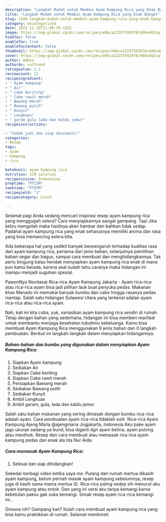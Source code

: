 ```yaml
---
description: "Langkah Mudah untuk Membin Ayam Kampung Rica yang Enak Banget"
title: "Langkah Mudah untuk Membin Ayam Kampung Rica yang Enak Banget"
slug: 1548-langkah-mudah-untuk-membin-ayam-kampung-rica-yang-enak-banget
category: Uncategorized
date: 2022-11-19T11:09:59.135Z
image: https://img-global.cpcdn.com/recipes/e0bca2225f592978/680x482cq70/ayam-kampung-rica-foto-resep-utama.jpg
hideToc: false
enableToc: true
enableTocContent: false
thumbnail: https://img-global.cpcdn.com/recipes/e0bca2225f592978/680x482cq70/ayam-kampung-rica-foto-resep-utama.jpg
cover: https://img-global.cpcdn.com/recipes/e0bca2225f592978/680x482cq70/ayam-kampung-rica-foto-resep-utama.jpg
author: Admin
authorAv: notfound
ratingvalue: 3.2
reviewcount: 11
recipeingredient:
- " Ayam kampung"
- " Air"
- " Cabe keriting"
- " Cabe rawit merah"
- " Bawang merah"
- " Bawang putih"
- " Kunyit"
- " Lengkuas"
- " garam gula lada dan kaldu jamur"
recipeinstructions:

- "Sudah jadi dan siap dinikmati!"
categories:
- Resep
tags:
- ayam
- kampung
- rica

katakunci: ayam kampung rica 
nutrition: 219 calories
recipecuisine: Indonesian
preptime: "PT13M"
cooktime: "PT47M"
recipeyield: "1"
recipecategory: Lunch

---
```



Selamat pagi Anda sedang mencari inspirasi resep ayam kampung rica yang menggugah selera? Cara menyiapkannya sangat gampang. Tapi Jika keliru mengolah maka hasilnya akan hambar dan bahkan tidak sedap. Padahal ayam kampung rica yang enak seharusnya memiliki aroma dan rasa yang bisa memancing selera kita.


Ada beberapa hal yang sedikit banyak berpengaruh terhadap kualitas rasa dari ayam kampung rica, pertama dari jenis bahan, selanjutnya pemilihan bahan segar dan bagus, sampai cara membuat dan menghidangkannya. Tak perlu bingung kalau hendak menyiapkan ayam kampung rica enak di mana pun kamu berada, karena asal sudah tahu caranya maka hidangan ini mampu menjadi suguhan spesial.

PawonNya Novitasa) Rica-rica Ayam Kampung Jakarta - Ayam rica-rica atau rica-rica ayam bisa jadi pilihan lauk buat penyuka pedas. Makanan khas Manado ini memakai banyak bumbu dan cabe hingga rasanya pedas mantap. Salah satu hidangan Sulawesi Utara yang terkenal adalan ayam rica-rica atau rica-rica ayam.


Nah, kali ini kita coba, yuk, variasikan ayam kampung rica sendiri di rumah. Tetap dengan bahan yang sederhana, hidangan ini bisa memberi manfaat untuk membantu menjaga kesehatan tubuhmu sekeluarga. Kamu bisa membuat Ayam Kampung Rica menggunakan 9 jenis bahan dan 0 langkah pembuatan. Berikut ini langkah-langkah dalam menyiapkan hidangannya.

<!--inarticleads1-->

##### Bahan-bahan dan bumbu yang digunakan dalam menyiapkan Ayam Kampung Rica:

1. Siapkan  Ayam kampung
1. Sediakan  Air
1. Siapkan  Cabe keriting
1. Siapkan  Cabe rawit merah
1. Persiapkan  Bawang merah
1. Sediakan  Bawang putih
1. Sediakan  Kunyit
1. Ambil  Lengkuas
1. Ambil  garam, gula, lada dan kaldu jamur


Salah satu bahan makanan yang sering dimasak dengan bumbu rica-rica adalah ayam. Cara pembuatan ayam rica-rica tidaklah sulit. Rica-rica Ayam Kampung Ajeng Maria @ajengmaria Jogjakarta, Indonesia Aku pake ayam jago ukuran sedang ya bund, bisa diganti dgn ayam betina, ayam potong atau menthok. Resep dan cara membuat atau memasak rica rica ayam kampung pedas dan enak ala Ida Nur Aida. 

<!--inarticleads2-->

##### Cara memasak Ayam Kampung Rica:


1. Selesai dan siap dihidangkan!

Sekedar berbagi video ketika saya me. Pulang dari rumah mertua dikasih ayam kampung, belum pernah masak ayam kampung sebelumnya, resep juga di kasih sama mama mertua 😊. Rica-rica paling sedep sih menurut aku ayam kampung atau entok. Dan yang ini versi aku tanpa kemangi karna kebetulan paksu gak suka kemangi. Simak resep ayam rica-rica kemangi ini.. 

Gimana nih? Gampang kan? Itulah cara membuat ayam kampung rica yang bisa kamu praktikkan di rumah. Selamat menikmati
